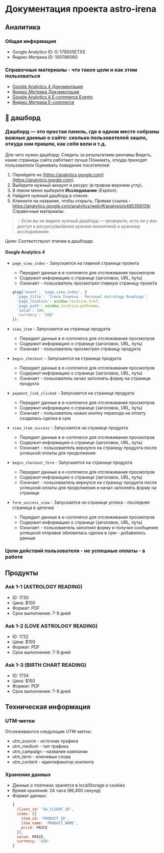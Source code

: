 # Документация проекта astro-irena

## Аналитика

### Общая информация
- Google Analytics ID: G-179S55ETXS
- Яндекс.Метрика ID: 100786060

### Справочные материалы - что такое цели и как этим пользоваться
- [Google Analytics 4 Документация](https://developers.google.com/analytics/devguides/collection/ga4)
- [Яндекс.Метрика Документация](https://yandex.ru/support/metrica/index.html)
- [Google Analytics 4 E-commerce Events](https://developers.google.com/analytics/devguides/collection/ga4/ecommerce)
- [Яндекс.Метрика E-commerce](https://yandex.ru/support/metrica/ecommerce/index.html)

## 📍 дашборд
### Дашборд — это простая панель, где в одном месте собраны важные данные о сайте: сколько пользователей зашло, откуда они пришли, как себя вели и т.д.

Для чего нужен дашборд:
Следить за результатами рекламы
Видеть, какие страницы сайта работают лучше
Понимать, откуда приходят пользователи
Оценивать поведение посетителей

1. Перейдите на [https://analytics.google.com](https://analytics.google.com).
2. Выберите нужный аккаунт и ресурс (в правом верхнем углу).
3. В левом меню выберите **Исследование** (*Explore*).
4. Найдите нужный дашборд в списке.
5. Кликните на название, чтобы открыть.
Прямая ссылка - https://analytics.google.com/analytics/web/#/analysis/p485356139/
Справочные материалы:

> 💡 *Если вы не видите нужный дашборд — проверьте, есть ли у вас доступ к ресурсу(выбрана нужная аналитика) и нужному исследованию.*

Цели:
Соответствуют этапам в дашборде. 

#### Google Analytics 4
- `page_view_index` - Запускается на главной странице проекта
  - Передает данные в e-commerce для отслеживания просмотров
  - Содержит информацию о странице (заголовок, URL, путь)
  - Означает - пользователь просмотрел главную страницу проекта
  ```javascript
  gtag('event', 'page_view_index', {
    'page_title': 'Irena Ivanova - Personal Astrology Readings',
    'page_location': window.location.href,
    'page_path': window.location.pathname,
    'value': 100,
    'currency': 'USD'
  });
  ```

- `view_item` - Запускается на странице продукта
  - Передает данные в e-commerce для отслеживания просмотров
  - Содержит информацию о странице (заголовок, URL, путь)
  - Означает - пользователь просмотрел страницу продукта


- `begin_checkout` - Запускается на странице продукта
  - Передает данные в e-commerce для отслеживания просмотров
  - Содержит информацию о странице (заголовок, URL, путь)
  - Означает - пользователь начал заполнять форму на странице продукта

- `payment_link_clicked` - Запускается на странице продукта
  - Передает данные в e-commerce для отслеживания просмотров
  - Содержит информацию о странице (заголовок, URL, путь)
  - Означает - пользователь нажал кнопку перехода на оплату
  создалась сделка в срм

- `view_item_success` - Запускается на странице продукта
  - Передает данные в e-commerce для отслеживания просмотров
  - Содержит информацию о странице (заголовок, URL, путь)
  - Означает - пользоваетель вернулся на страницу продукта после успешной оплаты для продолжения 

- `begin_checkout_form` - Запускается на странице продукта
  - Передает данные в e-commerce для отслеживания просмотров
  - Содержит информацию о странице (заголовок, URL, путь)
  - Означает - пользоваетель вернулся на страницу продукта после успешной оплаты для продолжения и начал заполнять форму на странице
  
- `form_success_view` - Запускается на странице успеха - последняя страница в цепочке
  - Передает данные в e-commerce для отслеживания просмотров
  - Содержит информацию о странице (заголовок, URL, путь)
  - Означает - пользоваетель заполнил форму и получил сообщение успешной отправке
  обновилась сделка в срм - добавились данные


### Цели действий пользователя - не успешные оплаты - в работе

## Продукты

### Ask 1-1 (ASTROLOGY READING)
- ID: 1730
- Цена: $100
- Формат: PDF
- Срок выполнения: 7-9 дней

### Ask 1-2 (LOVE ASTROLOGY READING)
- ID: 1732
- Цена: $100
- Формат: PDF
- Срок выполнения: 7-9 дней

### Ask 1-3 (BIRTH CHART READING)
- ID: 1734
- Цена: $150
- Формат: PDF
- Срок выполнения: 7-9 дней

## Техническая информация

### UTM-метки
Отслеживаются следующие UTM-метки:
- utm_source - источник трафика
- utm_medium - тип трафика
- utm_campaign - название кампании
- utm_term - ключевые слова
- utm_content - идентификатор контента

### Хранение данных
- Данные о платежах хранятся в localStorage и cookies
- Время хранения: 24 часа (86,400 секунд)
- Формат данных:
  ```javascript
  {
    client_id: 'GA_CLIENT_ID',
    items: [{
      item_id: 'PRODUCT_ID',
      item_name: 'PRODUCT_NAME',
      price: PRICE
    }],
    value: PRICE,
    currency: 'USD'
  }
  ```